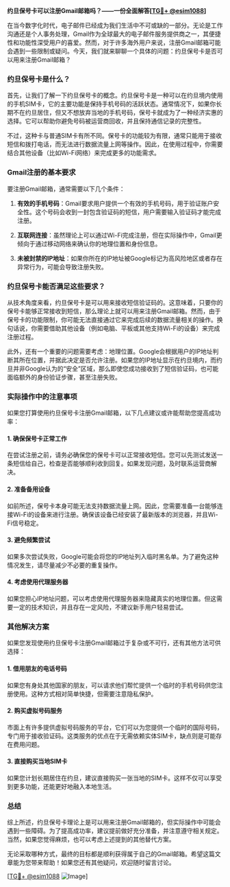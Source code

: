 **约旦保号卡可以注册Gmail邮箱吗？——一份全面解答[[TG💪+ @esim1088](https://t.me/s/esim1088)]**

在当今数字化时代，电子邮件已经成为我们生活中不可或缺的一部分。无论是工作沟通还是个人事务处理，Gmail作为全球最大的电子邮件服务提供商之一，其便捷性和功能性深受用户的喜爱。然而，对于许多海外用户来说，注册Gmail邮箱可能会遇到一些限制或疑问。今天，我们就来聊聊一个具体的问题：约旦保号卡是否可以用来注册Gmail邮箱？

### 约旦保号卡是什么？

首先，让我们了解一下约旦保号卡的概念。约旦保号卡是一种可以在约旦境内使用的手机SIM卡，它的主要功能是保持手机号码的活跃状态。通常情况下，如果你长期不在约旦居住，但又不想放弃当地的手机号码，保号卡就成为了一种经济实惠的选择。它可以帮助你避免号码被运营商回收，并且保持通信记录的完整性。

不过，这种卡与普通SIM卡有所不同。保号卡的功能较为有限，通常只能用于接收短信和拨打电话，而无法进行数据流量上网等操作。因此，在使用过程中，你需要结合其他设备（比如Wi-Fi网络）来完成更多的功能需求。

### Gmail注册的基本要求

要注册Gmail邮箱，通常需要以下几个条件：

1. **有效的手机号码**：Gmail要求用户提供一个有效的手机号码，用于验证账户安全性。这个号码会收到一封包含验证码的短信，用户需要输入验证码才能完成注册。
   
2. **互联网连接**：虽然理论上可以通过Wi-Fi完成注册，但在实际操作中，Gmail更倾向于通过移动网络来确认你的地理位置和身份信息。

3. **未被封禁的IP地址**：如果你所在的IP地址被Google标记为高风险地区或者存在异常行为，可能会导致注册失败。

### 约旦保号卡能否满足这些要求？

从技术角度来看，约旦保号卡是可以用来接收短信验证码的。这意味着，只要你的保号卡能够正常接收到短信，那么理论上就可以用来注册Gmail邮箱。然而，由于保号卡的功能限制，你可能无法直接通过它来完成后续的数据流量相关的操作。换句话说，你需要借助其他设备（例如电脑、平板或其他支持Wi-Fi的设备）来完成注册过程。

此外，还有一个重要的问题需要考虑：地理位置。Google会根据用户的IP地址判断其所在位置，并据此决定是否允许注册。如果您的IP地址显示在约旦境内，而约旦并非Google认为的“安全”区域，那么即使您成功接收到了短信验证码，也可能面临额外的身份验证步骤，甚至注册失败。

### 实际操作中的注意事项

如果您打算使用约旦保号卡注册Gmail邮箱，以下几点建议或许能帮助您提高成功率：

#### 1. 确保保号卡正常工作
在尝试注册之前，请务必确保您的保号卡可以正常接收短信。您可以先测试发送一条短信给自己，检查是否能够顺利收到回复。如果发现问题，及时联系运营商解决。

#### 2. 准备备用设备
如前所述，保号卡本身可能无法支持数据流量上网。因此，您需要准备一台能够连接Wi-Fi的设备来进行注册。确保该设备已经安装了最新版本的浏览器，并且Wi-Fi信号稳定。

#### 3. 避免频繁尝试
如果多次尝试失败，Google可能会将您的IP地址列入临时黑名单。为了避免这种情况发生，请尽量减少不必要的重复操作。

#### 4. 考虑使用代理服务器
如果您担心IP地址问题，可以考虑使用代理服务器来隐藏真实的地理位置。但这需要一定的技术知识，并且存在一定风险，不建议新手用户轻易尝试。

### 其他解决方案

如果您发现使用约旦保号卡注册Gmail邮箱过于复杂或不可行，还有其他方法可供选择：

#### 1. 借用朋友的电话号码
如果您有身处其他国家的朋友，可以请求他们帮忙提供一个临时的手机号码供您注册使用。这种方式相对简单快捷，但需要注意隐私保护。

#### 2. 购买虚拟号码服务
市面上有许多提供虚拟号码服务的平台，它们可以为您提供一个临时的国际号码，专门用于接收验证码。这类服务的优点在于无需依赖实体SIM卡，缺点则是可能存在费用问题。

#### 3. 直接购买当地SIM卡
如果您计划长期居住在约旦，建议直接购买一张当地的SIM卡。这样不仅可以享受到更多功能，还能更好地融入本地生活。

### 总结

综上所述，约旦保号卡理论上是可以用来注册Gmail邮箱的，但实际操作中可能会遇到一些障碍。为了提高成功率，建议提前做好充分准备，并注意遵守相关规定。当然，如果您觉得麻烦，也可以考虑上述提到的其他替代方案。

无论采取哪种方式，最终的目标都是顺利获得属于自己的Gmail邮箱。希望这篇文章能为您带来帮助！如果您还有其他疑问，欢迎随时留言讨论。

[[TG💪+ @esim1088](https://t.me/s/esim1088) ![Image](https://i.postimg.cc/4NQfJmqS/Snipaste-2025-05-13-00-14-12.png)]